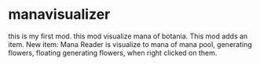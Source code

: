 # manavisualizer
this is my first mod.
this mod visualize mana of botania.
This mod adds an item.
New item: Mana Reader is visualize to mana of mana pool, generating flowers, floating generating flowers, when right clicked on them.
